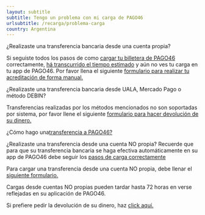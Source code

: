 ```yaml
---
layout: subtitle
subtitle: Tengo un problema con mi carga de PAGO46
urlsubtitle: /recarga/problema-carga
country: Argentina
---
```

¿Realizaste una transferencia bancaria desde una cuenta propia?

Si seguiste todos los pasos de como [cargar tu billetera de PAGO46](/recarga/como-transferencia) correctamente, [há transcurrido el tiempo estimado](/recarga/como-transferencia) y aún no ves tu carga en tu app de PAGO46. Por favor llena el siguiente [formulario para realizar tu acreditación de forma manual.](/contact-us/8)


¿Realizaste una transferencia bancaria desde UALA, Mercado Pago o método DEBIN?

Transferencias realizadas por los métodos mencionados no son soportadas por sistema, por favor llene el siguiente [formulario para hacer devolución de su dinero.](/contact-us/2)

¿Cómo hago una[transferencia a PAGO46?](/recarga/como-transferencia)


¿Realizaste una transferencia desde una cuenta NO propia?
Recuerde que para que su transferencia bancaria se haga efectiva automáticamente en su app de PAGO46 debe seguir los [pasos de carga correctamente](/recarga/como-transferenci)

Para cargar una transferencia desde una cuenta NO propia, debe llenar el [siguiente formulario.](/contact-us/8)

Cargas desde cuentas NO propias pueden tardar hasta 72 horas en verse reflejadas en su aplicación de PAGO46.

Si prefiere pedir la devolución de su dinero, haz [click aquí.](/contact-us/2)